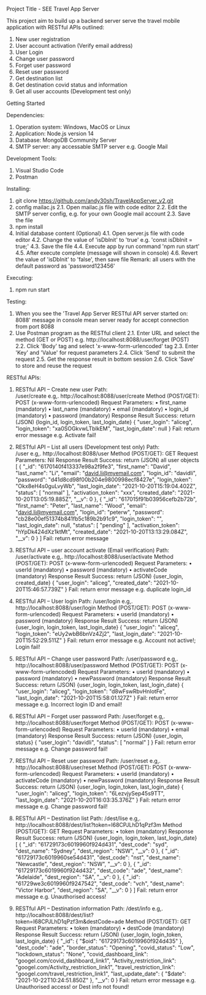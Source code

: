 Project Title - SEE Travel App Server

This project aim to build up a backend server serve the travel mobile application with RESTful APIs outlined:
1. New user registration
2. User account activation (Verify email address)
3. User Login
4. Change user password
5. Forget user password
6. Reset user password
7. Get destination list
8. Get destination covid status and information
9. Get all user accounts (Development test only)


Getting Started

Dependencies:
1. Operation system: Windows, MacOS or Linux
2. Application: Node.js version 14
3. Database: MongoDB Community Server
4. SMTP server: any accessable SMTP server e.g. Google Mail

Development Tools:
1. Visual Studio Code
2. Postman

Installing:
1. git clone https://github.com/andy30sh/TravelAppServer_v2.git
2. config mailac.js
    2.1. Open mailac.js file with code editor
    2.2. Edit the SMTP server config, e.g. for your own Google mail account
    2.3. Save the file
3. npm install
4. Initial database content (Optional)
    4.1. Open server.js file with code editor
    4.2. Change the value of 'isDbInit' to 'true' e.g. 'const isDbInit = true;'
    4.3. Save the file
    4.4. Execute app by run command 'npm run start'
    4.5. After execute complete (message will shown in console)
    4.6. Revert the value of 'isDbInit' to 'false', then save file
    Remark: all users with the default password as 'password123456'

Executing:
1. npm run start

Testing:
1. When you see the 'Travel App Server RESTful API server started on: 8088' message in console mean server ready for accept connection from port 8088
2. Use Postman program as the RESTful client
    2.1. Enter URL and select the method (GET or POST) e.g. http://localhost:8088/user/forget (POST)
    2.2. Click 'Body' tag and select 'x-www-form-urlencoded' tag
    2.3. Enter 'Key' and 'Value' for request parameters
    2.4. Click 'Send' to submit the request
    2.5. Get the response result in bottom session
    2.6. Click 'Save' to store and reuse the request


RESTful APIs:

1.	RESTful API – Create new user
Path:	
/user/create    e.g,. http://localhost:8088/user/create
Method (POST/GET):	
POST (x-www-form-urlencoded)
Request Parameters:	
•	first_name (mandatory)
•	last_name (mandatory)
•	email (mandatory)
•	login_id (mandatory)
•	password (mandatory)
Response Result	Success: 
return (JSON) {login_id, login_token, last_login_date}
{
    "user_login": "aliceg",
    "login_token": "xa0SOGkvwLTblkEM",
    "last_login_date": null
}
Fail: 
return error message e.g. Activate fail!


2.	RESTful API – List all users (Development test only)
Path:	
/user   e.g,. http://localhost:8088/user
Method (POST/GET):
GET
Request Parameters:
Nil
Response Result	Success: 
return (JSON) all user objects
[
    {
        "_id": "6170140f413337e98a2f9fe3",
        "first_name": "David",
        "last_name": "Li",
        "email": "david.li@myemail.com",
        "login_id": "davidli",
        "password": "d41d8cd98f00b204e9800998ecf8427e",
        "login_token": "Okx8eH4s0guLvyWb",
        "last_login_date": "2021-10-20T15:19:04.402Z",
        "status": [
            "normal"
        ],
        "activation_token": "xxx",
        "created_date": "2021-10-20T13:05:19.885Z",
        "__v": 0
    },
    {
        "_id": "617015f91b03956cefb2b72b",
        "first_name": "Peter",
        "last_name": "Wood",
        "email": "david.li@myemail.com",
        "login_id": "peterw",
        "password": "cb28e00ef51374b841fb5c189b2b91c9",
        "login_token": "",
        "last_login_date": null,
        "status": [
            "pending"
        ],
        "activation_token": "hYpDk424dXz1ktMt",
        "created_date": "2021-10-20T13:13:29.084Z",
        "__v": 0
    }
]
Fail: 
return error message


3.	RESTful API – user account activate (Email verification)
Path:
/user/activate  e.g,. http://localhost:8088/user/activate
Method (POST/GET):
POST (x-www-form-urlencoded)
Request Parameters:
•	userId (mandatory)
•	password (mandatory)
•	activateCode (mandatory)
Response Result	Success: 
return (JSON) {user_login, created_date}
{
    "user_login": "aliceg",
    "created_date": "2021-10-20T15:46:57.739Z"
}
Fail: 
return error message e.g. duplicate login_id


4.	RESTful API – User login
Path:
/user/login     e.g,. http://localhost:8088/user/login
Method (POST/GET):
POST (x-www-form-urlencoded)
Request Parameters:
•	userId (mandatory)
•	password (mandatory)
Response Result	Success: 
return (JSON) {user_login, login_token, last_login_date}
{
    "user_login": "aliceg",
    "login_token": "eUy2wbB6bnVz4Zj2",
    "last_login_date": "2021-10-20T15:52:29.511Z"
}
Fail: 
return error message e.g. Account not active!; Login fail!


5.	RESTful API – Change user password
Path:
/user/password      e.g,. http://localhost:8088/user/password
Method (POST/GET):
POST (x-www-form-urlencoded)
Request Parameters:
•	userId (mandatory)
•	password (mandatory)
•	newPassword (mandatory)
Response Result	Success: 
return (JSON) {user_login, login_token, last_login_date}
{
    "user_login": "aliceg",
    "login_token": "d8wFswRbvHnIotFe",
    "last_login_date": "2021-10-20T15:58:01.127Z"
}
Fail: 
return error message e.g. Incorrect login ID and email!


6.	RESTful API – Forget user password
Path:
/user/forget    e.g,. http://localhost:8088/user/forget
Method (POST/GET):
POST (x-www-form-urlencoded)
Request Parameters:
•	userId (mandatory)
•	email (mandatory)
Response Result	Success: 
return (JSON) {user_login, status}
{
    "user_login": "davidli",
    "status": [
        "normal"
    ]
}
Fail: 
return error message e.g. Change password fail!


7.	RESTful API – Reset user password
Path:
/user/reset     e.g,. http://localhost:8088/user/reset
Method (POST/GET):
POST (x-www-form-urlencoded)
Request Parameters:
•	userId (mandatory)
•	activateCode (mandatory)
•	newPassword (mandatory)
Response Result	Success: 
return (JSON) {user_login, login_token, last_login_date}
{
    "user_login": "aliceg",
    "login_token": "6LezvjySep45s9TT",
    "last_login_date": "2021-10-20T16:03:35.376Z"
}
Fail: 
return error message e.g. Change password fail!


8.	RESTful API – Destination list
Path:
/dest/lise     e.g,. http://localhost:8088/dest/list?token=I68CPJLhD1qPzf3m
Method (POST/GET):
GET
Request Parameters:
•	token (mandatory)
Response Result	Success: 
return (JSON) {user_login, login_token, last_login_date}
[
    {
        "_id": "61729173c6019960f924d431",
        "dest_code": "syd",
        "dest_name": "Sydney",
        "dest_region": "NSW",
        "__v": 0
    },
    {
        "_id": "61729173c6019960se54d431",
        "dest_code": "nst",
        "dest_name": "Newcastle",
        "dest_region": "NSW",
        "__v": 0
    },
    {
        "_id": "61729173c6019960f924d432",
        "dest_code": "ade",
        "dest_name": "Adelaide",
        "dest_region": "SA",
        "__v": 0
    },
    {
        "_id": "61729we3c6019960f9247542",
        "dest_code": "vch",
        "dest_name": "Victor Harbor",
        "dest_region": "SA",
        "__v": 0
    }
]
Fail: 
return error message e.g. Unauthorised access!


9.	RESTful API – Destination information 
Path:
/dest/info     e.g,. http://localhost:8088/dest/list?token=I68CPJLhD1qPzf3m&destCode=ade
Method (POST/GET):
GET
Request Parameters:
•	token (mandatory)
•	destCode (mandatory)
Response Result	Success: 
return (JSON) {user_login, login_token, last_login_date}
{
  "_id": {
    "$oid": "61729173c6019960f924d435"
  },
  "dest_code": "ade",
  "border_status": "Opening",
  "covid_status": "Low",
  "lockdown_status": "None",
  "covid_dashboard_link": "googel.com/covid_dashboard_link1",
  "Activity_restriction_link": "googel.com/Activity_restriction_link1",
  "travel_restriction_link": "googel.com/travel_restriction_link1",
  "last_update_date": {
    "$date": "2021-10-22T10:24:51.850Z"
  },
  "__v": 0
}
Fail: 
return error message e.g. Unauthorised access! or Dest info not found!
